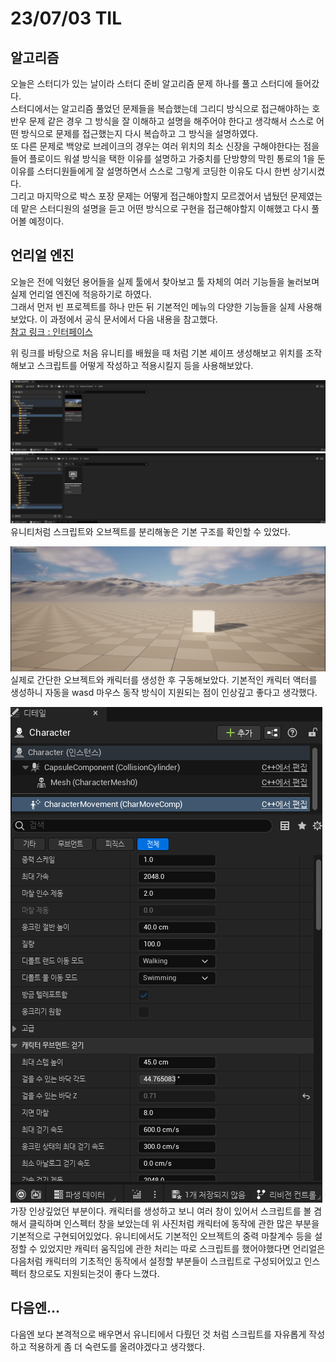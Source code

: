 # 23/07/03 TIL

## 알고리즘

오늘은 스터디가 있는 날이라 스터디 준비 알고리즘 문제 하나를 풀고 스터디에 들어갔다.
<br/>스터디에서는 알고리즘 풀었던 문제들을 복습했는데 그리디 방식으로 접근해야하는 호반우 문제 같은 경우 그 방식을 잘 이해하고 설명을 해주어야 한다고 생각해서 스스로 어떤 방식으로 문제를 접근했는지 다시 복습하고 그 방식을 설명하였다.
<br>또 다른 문제로 백양로 브레이크의 경우는 여러 위치의 최소 신장을 구해야한다는 점을 들어 플로이드 워셜 방식을 택한 이유를 설명하고 가중치를 단방향의 막힌 통로의 1을 둔 이유를 스터디원들에게 잘 설명하면서 스스로 그렇게 코딩한 이유도 다시 한번 상기시켰다.
<br>그리고 마지막으로 박스 포장 문제는 어떻게 접근해야할지 모르겠어서 냅뒀던 문제였는데 맡은 스터디원의 설명을 듣고 어떤 방식으로 구현을 접근해야할지 이해했고 다시 풀어볼 예정이다.

## 언리얼 엔진

오늘은 전에 익혔던 용어들을 실제 툴에서 찾아보고 툴 자체의 여러 기능들을 눌러보며 실제 언리얼 엔진에 적응하기로 하였다.
<br> 그래서 먼저 빈 프로젝트를 하나 만든 뒤 기본적인 메뉴의 다양한 기능들을 실제 사용해보았다. 이 과정에서 공식 문서에서 다음 내용을 참고했다.
<br>
[참고 링크 : 인터페이스](https://docs.unrealengine.com/5.2/ko/unreal-editor-interface/)

위 링크를 바탕으로 처음 유니티를 배웠을 때 처럼 기본 셰이프 생성해보고 위치를 조작해보고 스크립트를 어떻게 작성하고 적용시킬지 등을 사용해보았다.

![언리얼 폴더 구조1](../../../Assets/Images/Unreal/1.png)
![언리얼 폴더 구조2](../../../Assets/Images/Unreal/2.png)
유니티처럼 스크립트와 오브젝트를 분리해놓은 기본 구조를 확인할 수 있었다.

![구동 화면](../../../Assets/Images/Unreal/3.png)
실제로 간단한 오브젝트와 캐릭터를 생성한 후 구동해보았다. 기본적인 캐릭터 액터를 생성하니 자동을 wasd 마우스 동작 방식이 지원되는 점이 인상깊고 좋다고 생각했다.

![캐릭터 창](../../../Assets/Images/Unreal/4.png)
가장 인상깊었던 부분이다. 캐릭터를 생성하고 보니 여러 창이 있어서 스크립트를 볼 겸해서 클릭하며 인스펙터 창을 보았는데 위 사진처럼 캐릭터에 동작에 관한 많은 부분을 기본적으로 구현되어있었다. 유니티에서도 기본적인 오브젝트의 중력 마찰계수 등을 설정할 수 있었지만 캐릭터 움직임에 관한 처리는 따로 스크립트를 했어야했다면 언리얼은 다음처럼 캐릭터의 기초적인 동작에서 설정할 부분들이 스크립트로 구성되어있고 인스펙터 창으로도 지원되는것이 좋다 느꼈다.

## 다음엔...

다음엔 보다 본격적으로 배우면서 유니티에서 다뤘던 것 처럼 스크립트를 자유롭게 작성하고 적용하게 좀 더 숙련도를 올려야겠다고 생각했다.
